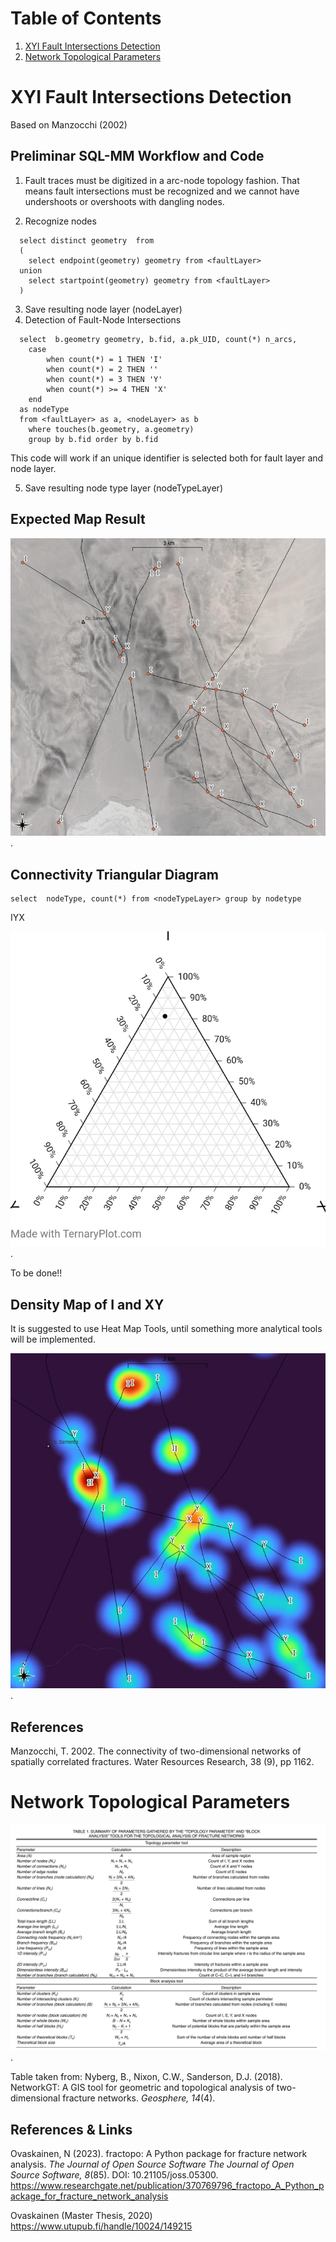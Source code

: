 # Table of Contents
1. [XYI Fault Intersections Detection](#XYIFaultIntersectionsDetection)
2. [Network Topological Parameters](#NetworkTopologicalParameters)

<a id="XYIFaultIntersectionsDetection" />

# XYI Fault Intersections Detection

Based on Manzocchi (2002)

## Preliminar SQL-MM Workflow and Code

1. Fault traces must be digitized in a arc-node topology fashion. That means fault intersections must be recognized and we cannot have
  undershoots or overshoots with dangling nodes.

2. Recognize nodes

```
  select distinct geometry  from 
  (
    select endpoint(geometry) geometry from <faultLayer>
  union
    select startpoint(geometry) geometry from <faultLayer>
  )

```
3. Save resulting node layer (nodeLayer)
4. Detection of Fault-Node Intersections

```
  select  b.geometry geometry, b.fid, a.pk_UID, count(*) n_arcs,
    case
	    when count(*) = 1 THEN 'I'
	    when count(*) = 2 THEN ''
	    when count(*) = 3 THEN 'Y'
	    when count(*) >= 4 THEN 'X'
    end
  as nodeType 
  from <faultLayer> as a, <nodeLayer> as b
	where touches(b.geometry, a.geometry)
	group by b.fid order by b.fid

```

This code will work if an unique identifier is selected both for fault layer and node layer.

5. Save resulting node type layer (nodeTypeLayer)

## Expected Map Result 

![X, Y, I Nodes Detection](result230912.jpg).

## Connectivity Triangular Diagram

```
select  nodeType, count(*) from <nodeTypeLayer> group by nodetype
```
IYX

![Connectivity of Traces](resultConnectiviy230912.jpg).

To be done!!

## Density Map of I and XY

It is suggested to use Heat Map Tools, until something more analytical tools will be implemented.

![X, Y, I Nodes Density Map](resultHeatMap230912.jpg).


## References
Manzocchi, T. 2002. The connectivity of two-dimensional networks of spatially 
correlated fractures. Water Resources Research, 38 (9), pp 1162.

<a id="NetworkTopologicalParameters" />

# Network Topological Parameters
![Network Topological Parameters](topologyNetParams.png).

Table taken from: Nyberg, B., Nixon, C.W., Sanderson, D.J. (2018). NetworkGT: A GIS tool for geometric and topological analysis of two-dimensional fracture networks. _Geosphere, 14_(4).

## References & Links
Ovaskainen, N (2023). fractopo: A Python package for fracture network analysis. _The Journal of Open Source Software
The Journal of Open Source Software, 8_(85). DOI: 10.21105/joss.05300.
https://www.researchgate.net/publication/370769796_fractopo_A_Python_package_for_fracture_network_analysis

Ovaskainen (Master Thesis, 2020)
https://www.utupub.fi/handle/10024/149215

